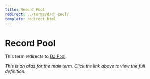 ```yaml
---
title: Record Pool
redirect: ../terms/d/dj-pool/
template: redirect.html
---
```


# Record Pool

This term redirects to [DJ Pool](../terms/d/dj-pool/).

*This is an alias for the main term. Click the link above to view the full definition.*
